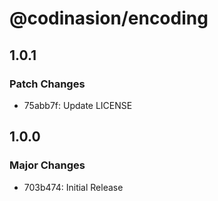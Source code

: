 # @codinasion/encoding

## 1.0.1

### Patch Changes

- 75abb7f: Update LICENSE

## 1.0.0

### Major Changes

- 703b474: Initial Release
